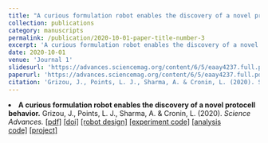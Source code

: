```yaml
---
title: "A curious formulation robot enables the discovery of a novel protocell behavior."
collection: publications
category: manuscripts
permalink: /publication/2020-10-01-paper-title-number-3
excerpt: 'A curious formulation robot enables the discovery of a novel protocell behavior.'
date: 2020-10-01
venue: 'Journal 1'
slidesurl: 'https://advances.sciencemag.org/content/6/5/eaay4237.full.pdf'
paperurl: 'https://advances.sciencemag.org/content/6/5/eaay4237.full.pdf'
citation: 'Grizou, J., Points, L. J., Sharma, A. & Cronin, L. (2020). Science Advances.'
---
```


<li><strong>A curious formulation robot enables the discovery of a novel protocell behavior.</strong>&nbsp;Grizou, J., Points, L. J., Sharma, A. &amp; Cronin, L. (2020).&nbsp;<em>Science Advances.</em>&nbsp;<a href="https://advances.sciencemag.org/content/6/5/eaay4237.full.pdf">[pdf]</a>&nbsp;<a href="https://doi.org/10.1126/sciadv.aay4237">[doi]</a>&nbsp;<a href="https://github.com/croningp/dropfactory">[robot design]</a>&nbsp;<a href="https://github.com/croningp/dropfactory_exploration">[experiment code]</a>&nbsp;<a href="https://github.com/croningp/dropfactory_analysis">[analysis code]</a>&nbsp;<a href="https://jgrizou.com/projects/chemobot#dropfactory">[project]</a><br><br></li>
